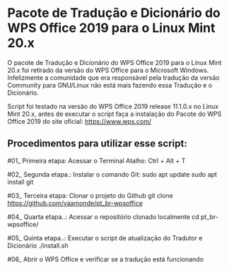 # Pacote de Tradução e Dicionário do WPS Office 2019 para o Linux Mint 20.x

O pacote de Tradução e Dicionário do WPS Office 2019 para o Linux Mint 20.x foi retirado da versão do WPS Office para o Microsoft Windows. Infelizmente a comunidade que era responsável pela tradução da versão Community para GNU/Linux não está mais fazendo essa Tradução e o Dicionário.

Script foi testado na versão do WPS Office 2019 release 11.1.0.x no Linux Mint 20.x, antes de executar o script faça a instalação do Pacote do WPS Office 2019 do site oficial: https://www.wps.com/

## Procedimentos para utilizar esse script:

#01_ Primeira etapa: Acessar o Terminal
	Atalho: Ctrl + Alt + T

#02_ Segunda etapa.: Instalar o comando Git:
	sudo apt update
	sudo apt install git

#03_ Terceira etapa: Clonar o projeto do Github
	git clone https://github.com/vaamonde/pt_br-wpsoffice

#04_ Quarta etapa..: Acessar o repositório clonado localmente
	cd pt_br-wpsoffice/

#05_ Quinta etapa..: Executar o script de atualização do Tradutor e Dicionário
	./install.sh

#06_ Abrir o WPS Office e verificar se a tradução está funcionando